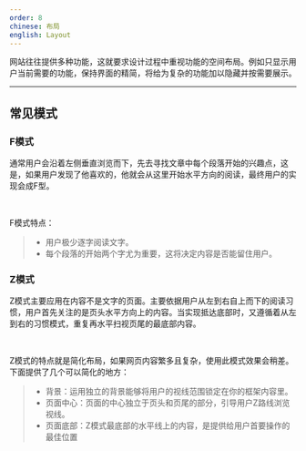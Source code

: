 ```yaml
---
order: 8
chinese: 布局
english: Layout
---
```


网站往往提供多种功能，这就要求设计过程中重视功能的空间布局。例如只显示用户当前需要的功能，保持界面的精简，将给为复杂的功能加以隐藏并按需要展示。

---

## 常见模式

### F模式
通常用户会沿着左侧垂直浏览而下，先去寻找文章中每个段落开始的兴趣点，这是，如果用户发现了他喜欢的，他就会从这里开始水平方向的阅读，最终用户的实现会成F型。

<br>

F模式特点：
> - 用户极少逐字阅读文字。
> - 每个段落的开始两个字尤为重要，这将决定内容是否能留住用户。

### Z模式
Z模式主要应用在内容不是文字的页面。主要依据用户从左到右自上而下的阅读习惯，用户首先关注的是页头水平方向上的内容。当实现抵达底部时，又遵循着从左到右的习惯模式，重复再水平扫视页尾的最底部内容。

<br>

Z模式的特点就是简化布局，如果网页内容繁多且复杂，使用此模式效果会稍差。下面提供了几个可以简化的地方：

>    - 背景：运用独立的背景能够将用户的视线范围锁定在你的框架内容里。
>    - 页面中心：页面的中心独立于页头和页尾的部分，引导用户Z路线浏览视线。
>    - 页面底部：Z模式最底部的水平线上的内容，是提供给用户首要操作的最佳位置

